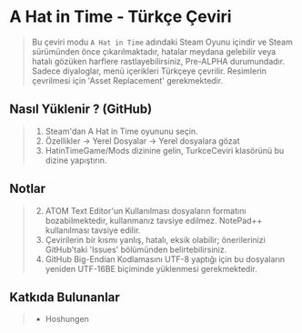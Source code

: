 # A Hat in Time - Türkçe Çeviri
> Bu çeviri modu ```A Hat in Time``` adındaki Steam Oyunu içindir ve Steam sürümünden önce çıkarılmaktadır, hatalar meydana gelebilir veya hatalı gözüken harflere rastlayebilirsiniz, Pre-ALPHA durumundadır. Sadece diyaloglar, menü içerikleri Türkçeye çevrilir. Resimlerin çevrilmesi için 'Asset Replacement' gerekmektedir.

## Nasıl Yüklenir ? (GitHub)
> 1. Steam'dan A Hat in Time oyununu seçin.
> 2. Özellikler → Yerel Dosyalar → Yerel dosyalara gözat
> 3. HatinTimeGame/Mods dizinine gelin, TurkceCeviri klasörünü bu dizine yapıştırın.

## Notlar
> 2. ATOM Text Editor'un Kullanılması dosyaların formatını bozabilmektedir, kullanmanız tavsiye edilmez. NotePad++ kullanılması tavsiye edilir.
> 3. Çevirilerin bir kısmı yanlış, hatalı, eksik olabilir; önerilerinizi GitHub'taki 'Issues' bölümünden belirtebilirsiniz.
> 4. GitHub Big-Endian Kodlamasını UTF-8 yaptığı için bu dosyaların yeniden UTF-16BE biçiminde yüklenmesi gerekmektedir.

## Katkıda Bulunanlar
> * Hoshungen
